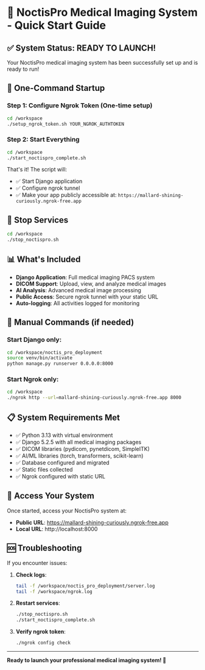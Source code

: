 # 🏥 NoctisPro Medical Imaging System - Quick Start Guide

## ✅ System Status: READY TO LAUNCH!

Your NoctisPro medical imaging system has been successfully set up and is ready to run!

## 🚀 One-Command Startup

### Step 1: Configure Ngrok Token (One-time setup)
```bash
cd /workspace
./setup_ngrok_token.sh YOUR_NGROK_AUTHTOKEN
```

### Step 2: Start Everything
```bash
cd /workspace
./start_noctispro_complete.sh
```

That's it! The script will:
- ✅ Start Django application
- ✅ Configure ngrok tunnel 
- ✅ Make your app publicly accessible at: `https://mallard-shining-curiously.ngrok-free.app`

## 🛑 Stop Services
```bash
cd /workspace
./stop_noctispro.sh
```

## 📊 What's Included

- **Django Application**: Full medical imaging PACS system
- **DICOM Support**: Upload, view, and analyze medical images
- **AI Analysis**: Advanced medical image processing
- **Public Access**: Secure ngrok tunnel with your static URL
- **Auto-logging**: All activities logged for monitoring

## 🔧 Manual Commands (if needed)

### Start Django only:
```bash
cd /workspace/noctis_pro_deployment
source venv/bin/activate
python manage.py runserver 0.0.0.0:8000
```

### Start Ngrok only:
```bash
cd /workspace
./ngrok http --url=mallard-shining-curiously.ngrok-free.app 8000
```

## 📋 System Requirements Met

- ✅ Python 3.13 with virtual environment
- ✅ Django 5.2.5 with all medical imaging packages
- ✅ DICOM libraries (pydicom, pynetdicom, SimpleITK)
- ✅ AI/ML libraries (torch, transformers, scikit-learn)
- ✅ Database configured and migrated
- ✅ Static files collected
- ✅ Ngrok configured with static URL

## 🏥 Access Your System

Once started, access your NoctisPro system at:
- **Public URL**: https://mallard-shining-curiously.ngrok-free.app
- **Local URL**: http://localhost:8000

## 🆘 Troubleshooting

If you encounter issues:

1. **Check logs**:
   ```bash
   tail -f /workspace/noctis_pro_deployment/server.log
   tail -f /workspace/ngrok.log
   ```

2. **Restart services**:
   ```bash
   ./stop_noctispro.sh
   ./start_noctispro_complete.sh
   ```

3. **Verify ngrok token**:
   ```bash
   ./ngrok config check
   ```

---

**Ready to launch your professional medical imaging system! 🚀**